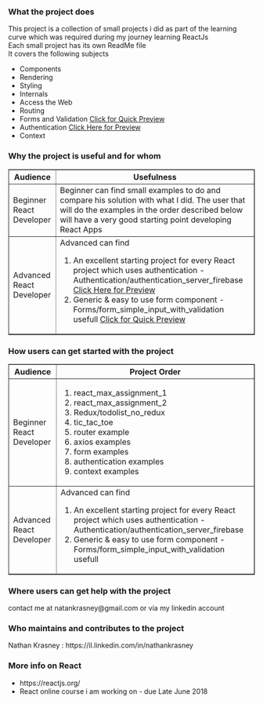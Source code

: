 <h3>What the project does</h3>
  This project is a collection of small projects i did as part of the learning curve which was required during my journey learning ReactJs<br>
  Each small project has its own ReadMe file<br>
  It covers the following subjects
  <ul>
    <li>Components</li>
    <li>Rendering</li>
    <li>Styling</li>
    <li>Internals</li>
    <li>Access the Web</li>
    <li>Routing</li>
    <li>Forms and Validation <a  href='https://www.youtube.com/watch?v=uSCW5rzTlN0'>Click for Quick Preview</a>    
</li>
    <li>Authentication <a  href='https://www.youtube.com/watch?v=QJ-tABaRVEU'>Click Here for Preview</a>
    <li>Context</li>
</li>
  </ul>  
  
<h3>Why the project is useful and for whom</h3>
  <table border=1>
  <tr>
    <th>Audience</th>
    <th>Usefulness</th> 
  </tr>
  <tr>
    <td>Beginner React Developer</td>
    <td>Beginner can find small examples to do and compare his solution with what I did. The user that will do the examples in the order described below will have a very good starting point developing React Apps</td> 
  </tr>
  <tr>
    <td>Advanced React Developer</td>
    <td>Advanced can find 
    <ol>
    <li>An excellent starting project for every React project which uses authentication - Authentication/authentication_server_firebase <a href='https://www.youtube.com/watch?v=QJ-tABaRVEU'>Click Here for Preview</a></li>
    <li>Generic & easy to use form component - Forms/form_simple_input_with_validation usefull <a  href='https://www.youtube.com/watch?v=uSCW5rzTlN0'>Click for Quick Preview</a>    
</li>
    </ol>
    </td> 
  </tr>
</table>

  
  
<h3>How users can get started with the project</h3>
  
<table border=1>
  <tr>
    <th>Audience</th>
    <th>Project Order</th> 
  </tr>
  <tr>
    <td>Beginner React Developer</td>
    <td><ol><li>react_max_assignment_1</li><li>react_max_assignment_2 </li><li> Redux/todolist_no_redux </li><li> tic_tac_toe </li><li> router example </li><li> axios examples </li><li> form examples </li><li> authentication examples</li><li> context examples</li></ol></td> 
  </tr>
  <tr>
    <td>Advanced React Developer</td>
    <td>Advanced can find 
    <ol>
    <li>An excellent starting project for every React project which uses authentication - Authentication/authentication_server_firebase</li>
    <li>Generic & easy to use form component - Forms/form_simple_input_with_validation usefull</li>
    </ol>
    </td> 
  </tr>
</table>
  
<h3>Where users can get help with the project</h3>
  <p>contact me at natankrasney@gmail.com or via my linkedin account</p>

<h3>Who maintains and contributes to the project</h3>
  <p>Nathan Krasney : https://il.linkedin.com/in/nathankrasney</p>

<h3>More info on React</h3>
<ul>
  <li>https://reactjs.org/</li>
  <li>React online course i am working on - due Late June 2018</li>
</ul>

